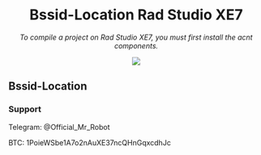 <h1 align="center">Bssid-Location Rad Studio XE7</h1>

<p align="center">
	<i>To compile a project on Rad Studio XE7, you must first install the acnt components.</i>
</p>

<p align="center">
	<img src="https://i.postimg.cc/G2F6h8NW/1.png" />
</p>

<a thref="https://youtu.be/e5YjG31X-Ew">Bssid-Location</a>
-------

### Support
Telegram: @Official_Mr_Robot

BTC: 1PoieWSbe1A7o2nAuXE37ncQHnGqxcdhJc

